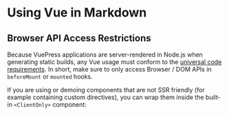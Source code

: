 # Using Vue in Markdown

## Browser API Access Restrictions

Because VuePress applications are server-rendered in Node.js when generating static builds, any Vue
usage must conform to the [universal code requirements](https://ssr.vuejs.org/en/universal.html). In
short, make sure to only access Browser / DOM APIs in `beforeMount` or `mounted` hooks.

If you are using or demoing components that are not SSR friendly (for example containing custom
directives), you can wrap them inside the built-in `<ClientOnly>` component:

##
